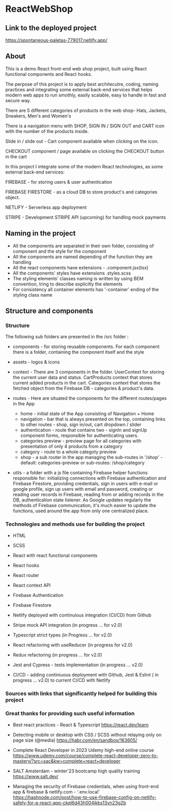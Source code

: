 # ReactWebShop

## Link to the deployed project
https://spontaneous-paletas-779017.netlify.app/


## About 

This is a demo React front-end web shop project, built using React functional components and React hooks.

The perpose of this project is to apply best architecutre, coding, naming practices and integrating some external back-end services that helps modern web apps to run smothly, easily scalable, easy to handle in fast and secure way. 

There are 5 different categories of products in the web shop- Hats, Jackets, Sneakers, Men's and Women's

There is a navigation menu with SHOP, SIGN IN / SIGN OUT and CART icon with the number of the products inside.

Slide in / slide out - Cart component available when clicking on the icon.

CHECKOUT component / page available on clicking the CHECKOUT button in the cart

In this project I integrate some of the modern React technologies, as some external back-end services:

FIREBASE - for storing users & user authentication

FIREBASE FIRESTORE - as a cloud DB to store product's and categories object.

NETLIFY - Serverless app deployment

STRIPE -  Development STRIPE API (upcoming) for handling mock payments 


## Naming in the project

  - All the components are separated in their own folder, consisting of component and the style for the component
  - All the components are named depending of the function they are handling
  - All the react components have extensions - .component.jsx(tsx)
  - All the components' styles have extensions .styles.scss 
  - The styling elements' classes naming is written by using BEM convention, tring to describe explicitly the elements
  - For consistency all container elements has '-container' ending of the styling class name 


## Structure and components

### Structure

The following sub folders are presented in the /src folder :

  - components - for storing reusable components. For each component there is a folder, containing the component itself and the style 

  - assets - logos & icons 

  - context - There are 3 components in the folder. UserContext for storing the current user data and status. CartProducts context that stores current added products in the cart. Categories context that stores the fetched object from the Firebase DB - categories & product's data.

  - routes - Here are situated the components for the different routes/pages in the App 
      - home - initial state of the App consisting of Navigation + Home
      - navigation - bar that is always presented on the top, containing links to other routes - shop, sign in/out, cart dropdown / slider
      - authentication - route that contains two - signIn and signUp component forms, responsible for authenticating users.
      - categories preview - preview page for all categories with presentation of only 4 products from a category
      - category - route to a whole categoty preview
      - shop - a sub router in the app managing the sub-routes in '/shop' - default: categories-preview or sub-routes: /shop/category

  - utils - a folder with a js file containing Firebase helper functions responsible for: initializing connections with Firebase authentication and Firebase Firestore, providing credentials, sign in users with e-mail or google profile, sign up users with email and password, creating or reading user records in Firebase, reading from or adding records in the DB, authentication state listener. As Google updates regularly the methods of Firebase communication, it's much easier to update the functions, used around the app from only one centralized place.

### Technologies and methods use for building the project

- HTML
- SCSS
- React with react functional components
- React hooks 
- React router
- React context API
- Firebase Authentication
- Firebase Firestore 
- Netlify deployed with continuious integration (CI/CD) from Github
 
- Stripe mock API integration (in progress ... for v2.0)
- Typescript strict types (in Progress ... for v2.0)
- React refactoring with useReducer (in progress for v2.0) 
- Redux refactoring (in progress ... for v2.0)
- Jest and Cypress - tests implementation (in progress ... v2.0)
- CI/CD - adding continiuous deployment with Github, Jest & Eslint ( in progress ... v2.0) to current CI/CD with Netlify   

### Sources with links that significantly helped for building this project
### Great thanks for providing such useful information

  - Best react practices - React & Typescript
    https://react.dev/learn
    
  - Detecting mobile or desktop with CSS / SCSS without relaying only on page size (@media)
    https://habr.com/en/sandbox/163605/
    
  - Complete React Developer in 2023 Udemy high-end online course
    https://www.udemy.com/course/complete-react-developer-zero-to-mastery/?src=sac&kw=complete+react+developer
    
  - SALT Amsterdam - winter'23 bootcamp high quality training 
    https://www.salt.dev/
     
  - Managing the security of Firebase credentials, when using front-end app & firebase & netlify.com - '.env.local'   
    https://hashnode.com/post/how-to-use-firebase-config-on-netlify-safely-for-a-react-app-ckql6d43h004jkks13vn23g2b
